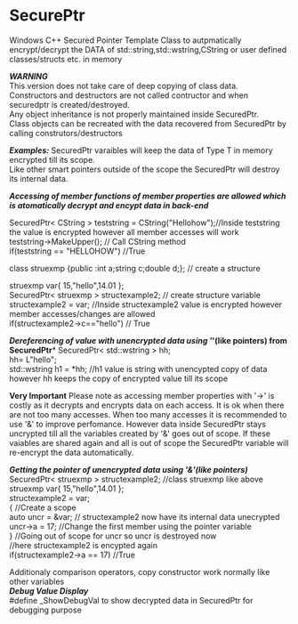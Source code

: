 # SecurePtr
Windows C++ Secured Pointer Template Class to autpmatically encrypt/decrypt the DATA of std::string,std::wstring,CString or user defined classes/structs etc. in memory

 ***WARNING*** </BR>
     This version does not take care of deep copying of class data. </BR>
     Constructors and destructors are not called contructor and when securedptr is created/destroyed. </BR>
     Any object inheritance is not properly maintained inside SecuredPtr. </BR>
     Class objects can be recreated with the data recovered from SecuredPtr by calling construtors/destructors </BR>
   
***Examples:***
  SecuredPtr<T> varaibles will keep the data of Type T in memory encrypted till its scope.  </BR>
  Like other smart pointers outside of the scope the SecuredPtr will destroy its internal data. </BR>

***Accessing of member functions of member properties are allowed which is atomatically decrypt and encypt data in back-end***
  
  SecuredPtr< CString > teststring  = CString("Hellohow");//Inside teststring the value is encrypted however all member accesses will work </BR>
  teststring->MakeUpper(); // Call CString method </BR>
  if(teststring == "HELLOHOW") //True </BR>

  class struexmp {public :int a;string c;double d;}; // create a structure  </BR>
  
  struexmp var{ 15,"hello",14.01 };  </BR>
  SecuredPtr< struexmp > structexample2; // create structure variable  </BR>
  structexample2 = var; //Inside structexample2 value is encrypted however member accesses/changes are allowed  </BR>
  if(structexample2->c=="hello") // True  </BR>

***Dereferencing of value with unencrypted data using '*'(like pointers) from SecuredPtr***
  SecuredPtr< std::wstring > hh;  </BR>
  hh= L"hello";  </BR>
  std::wstring h1 = *hh; //h1 value is string with unencypted copy of data however hh keeps the copy of encrypted value till its scope  </BR>
  
****Very Important****
  Please note as accessing member properties with '->' is costly as it decrypts and encrypts data on each access.
  It is ok when there are not too many accesses. When too many accesses it is recommended to use '&' to improve perfomance.
  However data inside SecuredPtr stays uncrypted till all the variables created by '&' goes out of scope.
  If these vaiables are shared again and all is out of scope the SecuredPtr variable will re-encrypt the data automatically.

  ***Getting the pointer of unencrypted data using '&'(like pointers)***
  SecuredPtr< struexmp > structexample2; //class struexmp like above </BR>
  struexmp var{ 15,"hello",14.01 };  </BR>
  structexample2 = var;  </BR>
  {                      //Create a scope  </BR>
     auto uncr = &var;  // structexample2 now have its internal data unecrypted  </BR>
     uncr->a = 17;      //Change the first member using the pointer variable  </BR>
  }                     //Going out of scope for uncr so uncr is destroyed now  </BR>
  //here structexample2 is encypted again  </BR>
  if(structexample2->a == 17) //True  </BR>

  Additionaly comparison operators, copy constructor work normally like other variables  </BR>
***Debug Value Display***  </BR>
  #define _ShowDebugVal to show decrypted data in SecuredPtr for debugging purpose  </BR>
